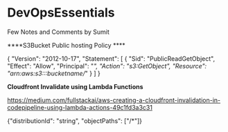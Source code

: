 # DevOpsEssentials
Few Notes and Comments by Sumit


****S3Bucket Public hosting Policy ****

{
    "Version": "2012-10-17",
    "Statement": [
        {
            "Sid": "PublicReadGetObject",
            "Effect": "Allow",
            "Principal": "*",
            "Action": "s3:GetObject",
            "Resource": "arn:aws:s3:::bucketname/*"
        }
    ]
}

**Cloudfront Invalidate using Lambda Functions**

https://medium.com/fullstackai/aws-creating-a-cloudfront-invalidation-in-codepipeline-using-lambda-actions-49c1fd3a3c31

{"distributionId": "string", "objectPaths": ["/*"]}


